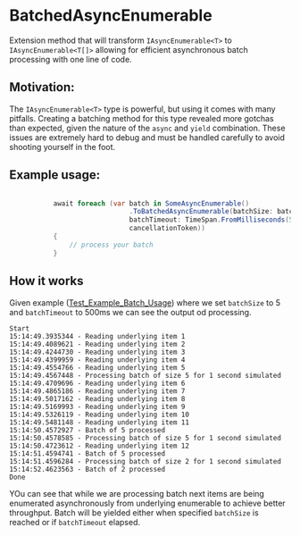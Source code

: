 # BatchedAsyncEnumerable
Extension method that will transform `IAsyncEnumerable<T>` to `IAsyncEnumerable<T[]>` allowing for efficient asynchronous batch processing with one line of code.

## Motivation:
The `IAsyncEnumerable<T>` type is powerful, but using it comes with many pitfalls. Creating a batching method for this type revealed more gotchas than expected, given the nature of the `async` and `yield` combination. These issues are extremely hard to debug and must be handled carefully to avoid shooting yourself in the foot.

## Example usage:

 ```csharp

            await foreach (var batch in SomeAsyncEnumerable()
                               .ToBatchedAsyncEnumerable(batchSize: batchSize,
                               batchTimeout: TimeSpan.FromMilliseconds(500),
                               cancellationToken))
            {
                // process your batch
            }

 ```


## How it works

Given example ([Test_Example_Batch_Usage](Temppus.BatchedAsyncEnumerable.Tests/AsyncEnumerableExtensionTests.cs)) where we set `batchSize` to 5 and `batchTimeout` to 500ms we can see the output od processing.

```
Start
15:14:49.3935344 - Reading underlying item 1
15:14:49.4089621 - Reading underlying item 2
15:14:49.4244730 - Reading underlying item 3
15:14:49.4399959 - Reading underlying item 4
15:14:49.4554766 - Reading underlying item 5
15:14:49.4567448 - Processing batch of size 5 for 1 second simulated
15:14:49.4709696 - Reading underlying item 6
15:14:49.4865186 - Reading underlying item 7
15:14:49.5017162 - Reading underlying item 8
15:14:49.5169993 - Reading underlying item 9
15:14:49.5326119 - Reading underlying item 10
15:14:49.5481148 - Reading underlying item 11
15:14:50.4572927 - Batch of 5 processed
15:14:50.4578585 - Processing batch of size 5 for 1 second simulated
15:14:50.4723612 - Reading underlying item 12
15:14:51.4594741 - Batch of 5 processed
15:14:51.4596284 - Processing batch of size 2 for 1 second simulated
15:14:52.4623563 - Batch of 2 processed
Done
```

YOu can see that while we are processing batch next items are being enumerated asynchronously from underlying enumerable to achieve better throughput. Batch will be yielded either when specified `batchSize` is reached or if `batchTimeout` elapsed.